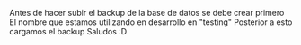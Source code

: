Antes de hacer subir el backup de la base de datos
se debe crear primero
El nombre que estamos utilizando en desarrollo en "testing"
Posterior a esto cargamos el backup
Saludos :D
